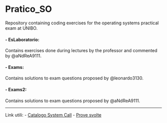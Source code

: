 # Pratico_SO 
Repository containing coding exercises for the operating systems practical exam at UNIBO.  

#### - EsLaboratorio: 
Contains exercises done during lectures by the professor and commented by @aNdReA9111.

#### - Exams: 
Contains solutions to exam questions proposed by @leonardo3130.

#### - Exams2: 
Contains solutions to exam questions proposed by @aNdReA9111.

<hr>

Link utili:
    - [Catalogo System Call](https://so.v2.cs.unibo.it/wiki/index.php/Il_%27%27catalogo%27%27_delle_System_Call)
    - [Prove svolte](https://so.v2.cs.unibo.it/wiki/index.php/Prove_svolte_e_soluzioni_proposte)
